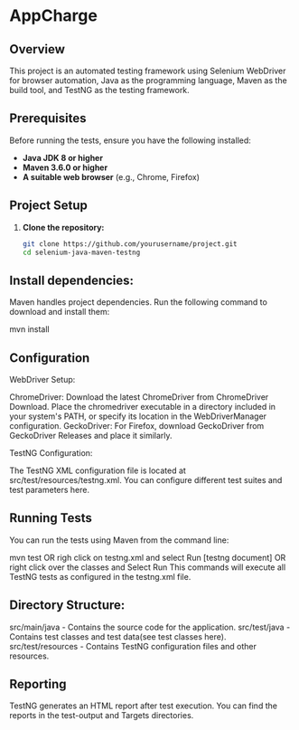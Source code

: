 # AppCharge


## Overview

This project is an automated testing framework using Selenium WebDriver for browser automation, Java as the programming language, Maven as the build tool, and TestNG as the testing framework.

## Prerequisites

Before running the tests, ensure you have the following installed:

- **Java JDK 8 or higher**
- **Maven 3.6.0 or higher**
- **A suitable web browser** (e.g., Chrome, Firefox)

## Project Setup

1. **Clone the repository:**

   ```bash
   git clone https://github.com/yourusername/project.git
   cd selenium-java-maven-testng
   

## Install dependencies:

Maven handles project dependencies. Run the following command to download and install them:


mvn install


## Configuration

WebDriver Setup:

ChromeDriver: Download the latest ChromeDriver from ChromeDriver Download. Place the chromedriver executable in a directory included in your system's PATH, or specify its location in the WebDriverManager configuration.
GeckoDriver: For Firefox, download GeckoDriver from GeckoDriver Releases and place it similarly.

TestNG Configuration:

The TestNG XML configuration file is located at src/test/resources/testng.xml. You can configure different test suites and test parameters here.

## Running Tests
You can run the tests using Maven from the command line:


mvn test OR righ click on testng.xml and select Run [testng document] OR right click over the classes and Select Run
This commands will execute all TestNG tests as configured in the testng.xml file.

## Directory Structure:

src/main/java - Contains the source code for the application.
src/test/java - Contains test classes and test data(see test classes here).
src/test/resources - Contains TestNG configuration files and other resources.

## Reporting
TestNG generates an HTML report after test execution. You can find the reports in the test-output and Targets directories. 

